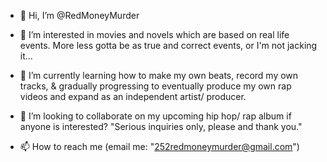 - 👋 Hi, I’m @RedMoneyMurder
- 👀 I’m interested in movies and novels which are based on real life events. More less gotta be as true and correct events, or I'm not jacking it...
- 🌱 I’m currently learning how to make my own beats, record my own tracks, & gradually progressing to eventually produce my own rap videos and expand as an independent artist/ producer.

- 💞️ I’m looking to collaborate on my upcoming hip hop/ rap album if anyone is interested? "Serious inquiries only, please and thank you."
- 📫 How to reach me (email me: "252redmoneymurder@gmail.com")

<!---
RedMoneyMurder/RedMoneyMurder is a ✨ special ✨ repository because its `README.md` (this file) (252redmoneymurder@gmail.com) appears on your GitHub profile.
You can click the Preview link to take a look at your changes.
--->
